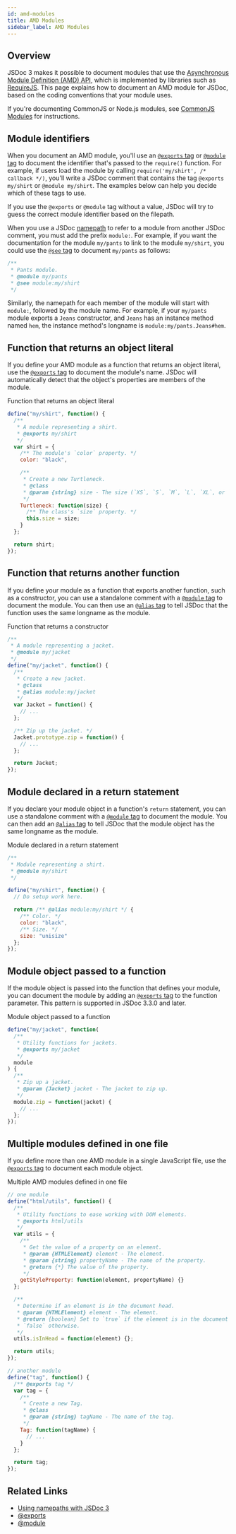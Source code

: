 ```yaml
---
id: amd-modules
title: AMD Modules
sidebar_label: AMD Modules
---
```


## Overview

JSDoc 3 makes it possible to document modules that use the [Asynchronous Module Definition (AMD) API](https://github.com/amdjs/amdjs-api/blob/master/AMD.md), which is implemented by libraries such as [RequireJS](http://requirejs.org/). This page explains how to document an AMD module for JSDoc, based on the coding conventions that your module uses.

If you're documenting CommonJS or Node.js modules, see [CommonJS Modules](./commonjs-modules.md) for instructions.

## Module identifiers

When you document an AMD module, you'll use an [`@exports` tag](../tags/exports.md) or [`@module` tag](../tags/module.md) to document the identifier that's passed to the `require()` function. For example, if users load the module by calling `require('my/shirt', /* callback */)`, you'll write a JSDoc comment that contains the tag `@exports my/shirt` or `@module my/shirt`. The examples below can help you decide which of these tags to use.

If you use the `@exports` or `@module` tag without a value, JSDoc will try to guess the correct module identifier based on the filepath.

When you use a JSDoc [namepath](../about/namepaths.md) to refer to a module from another JSDoc comment, you must add the prefix `module:`. For example, if you want the documentation for the module `my/pants` to link to the module `my/shirt`, you could use the [`@see` tag](../tags/see.md) to document `my/pants` as follows:

```js
/**
 * Pants module.
 * @module my/pants
 * @see module:my/shirt
 */
```

Similarly, the namepath for each member of the module will start with `module:`, followed by the module name. For example, if your `my/pants` module exports a `Jeans` constructor, and `Jeans` has an instance method named `hem`, the instance method's longname is `module:my/pants.Jeans#hem`.

## Function that returns an object literal

If you define your AMD module as a function that returns an object literal, use the [`@exports` tag](../tags/exports.md) to document the module's name. JSDoc will automatically detect that the object's properties are members of the module.

Function that returns an object literal

```js
define("my/shirt", function() {
  /**
   * A module representing a shirt.
   * @exports my/shirt
   */
  var shirt = {
    /** The module's `color` property. */
    color: "black",

    /**
     * Create a new Turtleneck.
     * @class
     * @param {string} size - The size (`XS`, `S`, `M`, `L`, `XL`, or `XXL`).
     */
    Turtleneck: function(size) {
      /** The class's `size` property. */
      this.size = size;
    }
  };

  return shirt;
});
```

## Function that returns another function

If you define your module as a function that exports another function, such as a constructor, you can use a standalone comment with a [`@module` tag](../tags/module.md) to document the module. You can then use an [`@alias` tag](../tags/alias.md) to tell JSDoc that the function uses the same longname as the module.

Function that returns a constructor

```js
/**
 * A module representing a jacket.
 * @module my/jacket
 */
define("my/jacket", function() {
  /**
   * Create a new jacket.
   * @class
   * @alias module:my/jacket
   */
  var Jacket = function() {
    // ...
  };

  /** Zip up the jacket. */
  Jacket.prototype.zip = function() {
    // ...
  };

  return Jacket;
});
```

## Module declared in a return statement

If you declare your module object in a function's `return` statement, you can use a standalone comment with a [`@module` tag](../tags/module.md) to document the module. You can then add an [`@alias` tag](../tags/alias.md) to tell JSDoc that the module object has the same longname as the module.

Module declared in a return statement

```js
/**
 * Module representing a shirt.
 * @module my/shirt
 */

define("my/shirt", function() {
  // Do setup work here.

  return /** @alias module:my/shirt */ {
    /** Color. */
    color: "black",
    /** Size. */
    size: "unisize"
  };
});
```

## Module object passed to a function

If the module object is passed into the function that defines your module, you can document the module by adding an [`@exports` tag](../tags/exports.md) to the function parameter. This pattern is supported in JSDoc 3.3.0 and later.

Module object passed to a function

```js
define("my/jacket", function(
  /**
   * Utility functions for jackets.
   * @exports my/jacket
   */
  module
) {
  /**
   * Zip up a jacket.
   * @param {Jacket} jacket - The jacket to zip up.
   */
  module.zip = function(jacket) {
    // ...
  };
});
```

## Multiple modules defined in one file

If you define more than one AMD module in a single JavaScript file, use the [`@exports` tag](../tags/exports.md) to document each module object.

Multiple AMD modules defined in one file

```js
// one module
define("html/utils", function() {
  /**
   * Utility functions to ease working with DOM elements.
   * @exports html/utils
   */
  var utils = {
    /**
     * Get the value of a property on an element.
     * @param {HTMLElement} element - The element.
     * @param {string} propertyName - The name of the property.
     * @return {*} The value of the property.
     */
    getStyleProperty: function(element, propertyName) {}
  };

  /**
   * Determine if an element is in the document head.
   * @param {HTMLElement} element - The element.
   * @return {boolean} Set to `true` if the element is in the document head,
   * `false` otherwise.
   */
  utils.isInHead = function(element) {};

  return utils;
});

// another module
define("tag", function() {
  /** @exports tag */
  var tag = {
    /**
     * Create a new Tag.
     * @class
     * @param {string} tagName - The name of the tag.
     */
    Tag: function(tagName) {
      // ...
    }
  };

  return tag;
});
```

## Related Links

- [Using namepaths with JSDoc 3](../about/namepaths.md)
- [@exports](../tags/exports.md)
- [@module](../tags/module.md)
